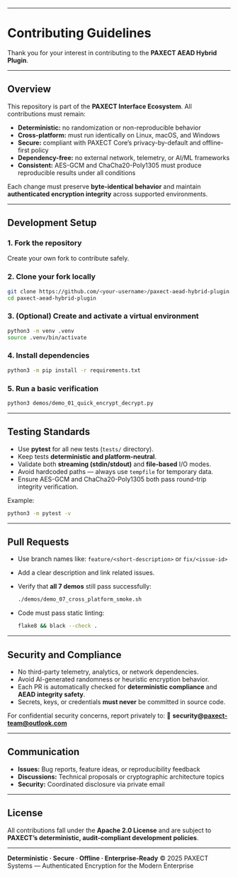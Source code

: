 

---

#  **Contributing Guidelines**

Thank you for your interest in contributing to the **PAXECT AEAD Hybrid Plugin**.

---

## Overview

This repository is part of the **PAXECT Interface Ecosystem**.
All contributions must remain:

* **Deterministic:** no randomization or non-reproducible behavior
* **Cross-platform:** must run identically on Linux, macOS, and Windows
* **Secure:** compliant with PAXECT Core’s privacy-by-default and offline-first policy
* **Dependency-free:** no external network, telemetry, or AI/ML frameworks
* **Consistent:** AES-GCM and ChaCha20-Poly1305 must produce reproducible results under all conditions

Each change must preserve **byte-identical behavior** and maintain **authenticated encryption integrity** across supported environments.

---

##  Development Setup

### 1. Fork the repository

Create your own fork to contribute safely.

### 2. Clone your fork locally

```bash
git clone https://github.com/<your-username>/paxect-aead-hybrid-plugin.git
cd paxect-aead-hybrid-plugin
```

### 3. (Optional) Create and activate a virtual environment

```bash
python3 -m venv .venv
source .venv/bin/activate
```

### 4. Install dependencies

```bash
python3 -m pip install -r requirements.txt
```

### 5. Run a basic verification

```bash
python3 demos/demo_01_quick_encrypt_decrypt.py
```

---

##  Testing Standards

* Use **pytest** for all new tests (`tests/` directory).
* Keep tests **deterministic and platform-neutral**.
* Validate both **streaming (stdin/stdout)** and **file-based** I/O modes.
* Avoid hardcoded paths — always use `tempfile` for temporary data.
* Ensure AES-GCM and ChaCha20-Poly1305 both pass round-trip integrity verification.

Example:

```bash
python3 -m pytest -v
```

---

##  Pull Requests

* Use branch names like:
  `feature/<short-description>` or `fix/<issue-id>`
* Add a clear description and link related issues.
* Verify that **all 7 demos** still pass successfully:

  ```bash
  ./demos/demo_07_cross_platform_smoke.sh
  ```
* Code must pass static linting:

  ```bash
  flake8 && black --check .
  ```

---

##  Security and Compliance

* No third-party telemetry, analytics, or network dependencies.
* Avoid AI-generated randomness or heuristic encryption behavior.
* Each PR is automatically checked for **deterministic compliance** and **AEAD integrity safety**.
* Secrets, keys, or credentials **must never** be committed in source code.

For confidential security concerns, report privately to:
📧 **security@[paxect-team@outlook.com](mailto:paxect-team@outlook.com)**

---

##  Communication

* **Issues:** Bug reports, feature ideas, or reproducibility feedback
* **Discussions:** Technical proposals or cryptographic architecture topics
* **Security:** Coordinated disclosure via private email

---

##  License

All contributions fall under the **Apache 2.0 License**
and are subject to **PAXECT’s deterministic, audit-compliant development policies**.

---

 **Deterministic · Secure · Offline · Enterprise-Ready**
© 2025 PAXECT Systems — Authenticated Encryption for the Modern Enterprise
